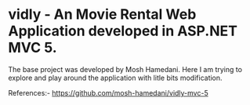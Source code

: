 # vidly - An Movie Rental Web Application developed in ASP.NET MVC 5.

The base project was developed by Mosh Hamedani.
Here I am trying to explore and play around the application with litle bits modification.

References:-
https://github.com/mosh-hamedani/vidly-mvc-5